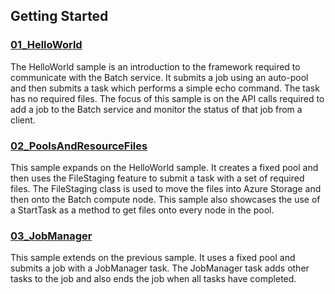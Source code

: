 ## Getting Started

### [01_HelloWorld](./01_HelloWorld)
The HelloWorld sample is an introduction to the framework required to communicate with the Batch service. It submits a job using an auto-pool and then submits a task which performs a simple echo command.  The task has no required files.  The focus of this sample is on the API calls required to add a job to the Batch service and monitor the status of that job from a client.

### [02_PoolsAndResourceFiles](./02_PoolsAndResourceFiles)
This sample expands on the HelloWorld sample. It creates a fixed pool and then uses the FileStaging feature to submit a task with a set of required files. The FileStaging class is used to move the files into Azure Storage and then onto the Batch compute node.  This sample also showcases the use of a StartTask as a method to get files onto every node in the pool.

### [03_JobManager](./03_JobManager)
This sample extends on the previous sample.  It uses a fixed pool and submits a job with a JobManager task.  The JobManager task adds other tasks to the job and also ends the job when all tasks have completed.
